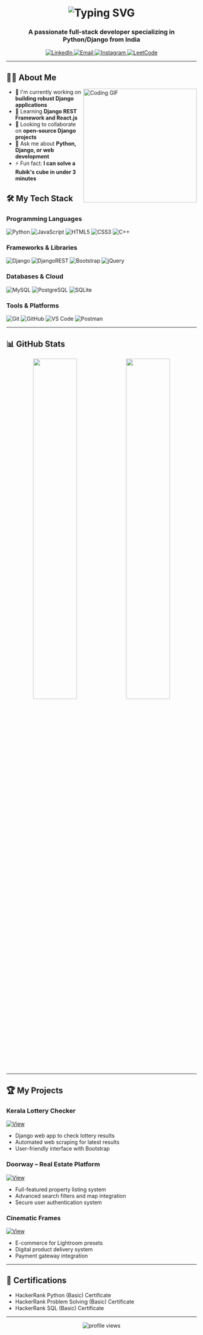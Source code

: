 <h1 align="center"> 
  <img src="https://readme-typing-svg.demolab.com?font=Fira+Code&size=30&duration=3000&pause=500&color=58A6FF&center=true&vCenter=true&width=500&lines=Hi+there+%F0%9F%91%8B;I'm+Sharon+Satheesh;Python+Django+Developer" alt="Typing SVG" />
</h1>

<h3 align="center">A passionate full-stack developer specializing in Python/Django from India</h3>

<p align="center">
  <a href="https://www.linkedin.com/in/sharonsathesh/">
    <img src="https://img.shields.io/badge/-LinkedIn-0077B5?style=for-the-badge&logo=linkedin&logoColor=white" alt="LinkedIn"/>
  </a>
  <a href="mailto:sharonsathesh@gmail.com">
    <img src="https://img.shields.io/badge/-Gmail-D14836?style=for-the-badge&logo=gmail&logoColor=white" alt="Email"/>
  </a>
  <a href="[https://www.instagram.com/](https://www.instagram.com/shxorn?igsh=MWVsdG83M2R4ZzA4dQ%3D%3D&utm_source=qr)[shxorn]/">
    <img src="https://img.shields.io/badge/-Instagram-E4405F?style=for-the-badge&logo=instagram&logoColor=white" alt="Instagram"/>
  </a>
  <a href="https://leetcode.com/[your_username]/">
    <img src="https://img.shields.io/badge/LeetCode-FFA116?style=for-the-badge&logo=leetcode&logoColor=white" alt="LeetCode"/>
  </a>
</p>

---

## 👨‍💻 About Me

<img align="right" src="https://media.giphy.com/media/L1R1tvI9svkIWwpVYr/giphy.gif" width="300" alt="Coding GIF">

- 🔭 I'm currently working on **building robust Django applications**
- 🌱 Learning **Django REST Framework and React.js**
- 👯 Looking to collaborate on **open-source Django projects**
- 💬 Ask me about **Python, Django, or web development**
- ⚡ Fun fact: **I can solve a Rubik's cube in under 3 minutes**



## 🛠️ My Tech Stack

### Programming Languages
![Python](https://img.shields.io/badge/python-3670A0?style=for-the-badge&logo=python&logoColor=ffdd54)
![JavaScript](https://img.shields.io/badge/javascript-%23323330.svg?style=for-the-badge&logo=javascript&logoColor=%23F7DF1E)
![HTML5](https://img.shields.io/badge/html5-%23E34F26.svg?style=for-the-badge&logo=html5&logoColor=white)
![CSS3](https://img.shields.io/badge/css3-%231572B6.svg?style=for-the-badge&logo=css3&logoColor=white)
![C++](https://img.shields.io/badge/c++-%2300599C.svg?style=for-the-badge&logo=c%2B%2B&logoColor=white)

### Frameworks & Libraries
![Django](https://img.shields.io/badge/django-%23092E20.svg?style=for-the-badge&logo=django&logoColor=white)
![DjangoREST](https://img.shields.io/badge/DJANGO-REST-ff1709?style=for-the-badge&logo=django&logoColor=white&color=ff1709&labelColor=green)
![Bootstrap](https://img.shields.io/badge/bootstrap-%23563D7C.svg?style=for-the-badge&logo=bootstrap&logoColor=white)
![jQuery](https://img.shields.io/badge/jquery-%230769AD.svg?style=for-the-badge&logo=jquery&logoColor=white)

### Databases & Cloud
![MySQL](https://img.shields.io/badge/mysql-%2300f.svg?style=for-the-badge&logo=mysql&logoColor=white)
![PostgreSQL](https://img.shields.io/badge/postgresql-%23316192.svg?style=for-the-badge&logo=postgresql&logoColor=white)
![SQLite](https://img.shields.io/badge/sqlite-%2307405e.svg?style=for-the-badge&logo=sqlite&logoColor=white)

### Tools & Platforms
![Git](https://img.shields.io/badge/git-%23F05033.svg?style=for-the-badge&logo=git&logoColor=white)
![GitHub](https://img.shields.io/badge/github-%23121011.svg?style=for-the-badge&logo=github&logoColor=white)
![VS Code](https://img.shields.io/badge/VS%20Code-0078d7.svg?style=for-the-badge&logo=visual-studio-code&logoColor=white)
![Postman](https://img.shields.io/badge/Postman-FF6C37?style=for-the-badge&logo=postman&logoColor=white)

---

## 📊 GitHub Stats

<div align="center">
  <img width="48%" src="https://github-readme-stats.vercel.app/api?username=Sharon-cod1&show_icons=true&theme=radical" />
  <img width="48%" src="https://github-readme-streak-stats.herokuapp.com/?user=Sharon-cod1&theme=radical" />
</div>

---

## 🏆 My Projects

### Kerala Lottery Checker
[![View](https://img.shields.io/badge/View-Repository-181717?style=for-the-badge&logo=github)](https://github.com/Sharon-cod1/kerala-lottery-checker)
- Django web app to check lottery results
- Automated web scraping for latest results
- User-friendly interface with Bootstrap

### Doorway – Real Estate Platform
[![View](https://img.shields.io/badge/View-Repository-181717?style=for-the-badge&logo=github)](https://github.com/Sharon-cod1/doorway)
- Full-featured property listing system
- Advanced search filters and map integration
- Secure user authentication system

### Cinematic Frames
[![View](https://img.shields.io/badge/View-Repository-181717?style=for-the-badge&logo=github)](https://github.com/Sharon-cod1/cinematic-frames)
- E-commerce for Lightroom presets
- Digital product delivery system
- Payment gateway integration

---

## 🏅 Certifications
- HackerRank Python (Basic) Certificate
- HackerRank Problem Solving (Basic) Certificate
- HackerRank SQL (Basic) Certificate

---

<p align="center">
  <img src="https://komarev.com/ghpvc/?username=Sharon-cod1&label=Profile%20views&color=0e75b6&style=flat" alt="profile views" />
</p>
